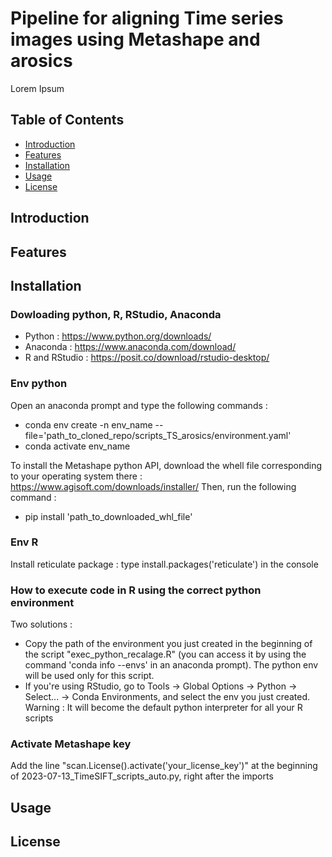 # Pipeline for aligning Time series images using Metashape and arosics

Lorem Ipsum

## Table of Contents

- [Introduction](#introduction)
- [Features](#features)
- [Installation](#installation)
- [Usage](#usage)
- [License](#license)

## Introduction



## Features



## Installation

### Dowloading python, R, RStudio, Anaconda
- Python : https://www.python.org/downloads/
- Anaconda : https://www.anaconda.com/download/
- R and RStudio : https://posit.co/download/rstudio-desktop/

### Env python  

Open an anaconda prompt and type the following commands :

- conda env create -n env_name --file='path_to_cloned_repo/scripts_TS_arosics/environment.yaml'
- conda activate env_name

To install the Metashape python API, download the whell file corresponding to your operating system there : https://www.agisoft.com/downloads/installer/
Then, run the following command :
- pip install 'path_to_downloaded_whl_file'


### Env R 

Install reticulate package : type install.packages('reticulate') in the console

### How to execute code in R using the correct python environment
Two solutions :
- Copy the path of the environment you just created in the beginning of the script "exec_python_recalage.R"
(you can access it by using the command 'conda info --envs' in an anaconda prompt). The python env will be used only for this script.
- If you're using RStudio, go to Tools -> Global Options -> Python -> Select... -> Conda Environments, and select the env you just created. 
Warning : It will become the default python interpreter for all your R scripts 

### Activate Metashape key 

Add the line "scan.License().activate('your_license_key')" at the beginning of 2023-07-13_TimeSIFT_scripts_auto.py, right after the imports


## Usage



## License


